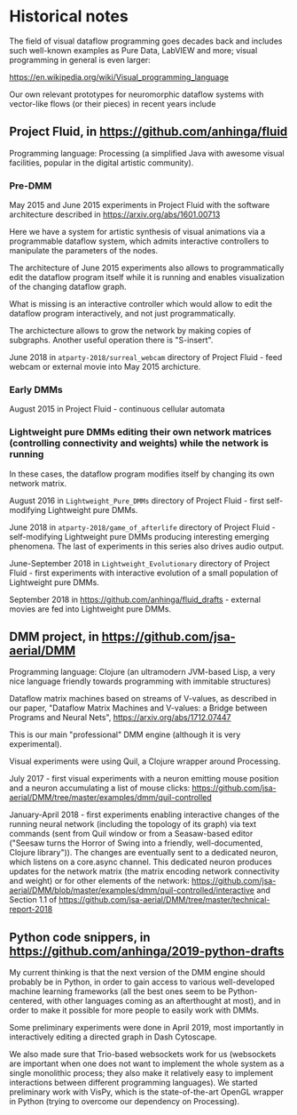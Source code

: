 # Historical notes

The field of visual dataflow programming goes decades back and includes such well-known examples as Pure Data, LabVIEW and more; visual programming in general is even larger:

https://en.wikipedia.org/wiki/Visual_programming_language

Our own relevant prototypes for neuromorphic dataflow systems with vector-like flows (or their pieces) in recent years include

## Project Fluid, in https://github.com/anhinga/fluid 

Programming language: Processing (a simplified Java with awesome visual facilities, popular in the digital artistic community).

### Pre-DMM

May 2015 and June 2015 experiments in Project Fluid with the software architecture described in https://arxiv.org/abs/1601.00713

Here we have a system for artistic synthesis of visual animations via a programmable dataflow system, which admits interactive controllers to manipulate the parameters of the nodes.

The architecture of June 2015 experiments also allows to programmatically edit the dataflow program itself while it is running and enables visualization of the changing dataflow graph.

What is missing is an interactive controller which would allow to edit the dataflow program interactively, and not just programmatically.

The archictecture allows to grow the network by making copies of subgraphs. Another useful operation there is "S-insert".

June 2018 in `atparty-2018/surreal_webcam` directory of Project Fluid - feed webcam or external movie into May 2015 archicture.

### Early DMMs

August 2015 in Project Fluid - continuous cellular automata

### Lightweight pure DMMs editing their own network matrices (controlling connectivity and weights) while the network is running

In these cases, the dataflow program modifies itself by changing its own network matrix.

August 2016 in `Lightweight_Pure_DMMs` directory of Project Fluid - first self-modifying Lightweight pure DMMs.

June 2018 in `atparty-2018/game_of_afterlife` directory of Project Fluid - self-modifying Lightweight pure DMMs producing interesting emerging phenomena. The last of experiments in this series also drives audio output.

June-September 2018 in `Lightweight_Evolutionary` directory of Project Fluid - first experiments with interactive evolution of a small population of Lightweight pure DMMs.

September 2018 in https://github.com/anhinga/fluid_drafts - external movies are fed into Lightweight pure DMMs.

## DMM project, in https://github.com/jsa-aerial/DMM

Programming language: Clojure (an ultramodern JVM-based Lisp, a very nice language friendly towards programming with immitable structures)

Dataflow matrix machines based on streams of V-values, as described in our paper, "Dataflow Matrix Machines and V-values: a Bridge between Programs and Neural Nets", https://arxiv.org/abs/1712.07447

This is our main "professional" DMM engine (although it is very experimental).

Visual experiments were using Quil, a Clojure wrapper around Processing.

July 2017 - first visual experiments with a neuron emitting mouse position and a neuron accumulating a list of mouse clicks: https://github.com/jsa-aerial/DMM/tree/master/examples/dmm/quil-controlled

January-April 2018 - first experiments enabling interactive changes of the running neural network (including the topology of its graph) via text commands (sent from Quil window or from a Seasaw-based editor ("Seesaw turns the Horror of Swing into a friendly, well-documented, Clojure library")). The changes are eventually sent to a dedicated neuron, which listens on a core.async channel. This dedicated neuron produces updates for the network matrix (the matrix encoding network connectivity and weight) or for other elements of the network: https://github.com/jsa-aerial/DMM/blob/master/examples/dmm/quil-controlled/interactive and Section 1.1 of https://github.com/jsa-aerial/DMM/tree/master/technical-report-2018




## Python code snippers, in https://github.com/anhinga/2019-python-drafts

My current thinking is that the next version of the DMM engine should probably be in Python, in order to gain access to various well-developed machine learning frameworks (all the best ones seem to be Python-centered, with other languages coming as an afterthought at most), and in order to make it possible for more people to easily work with DMMs.

Some preliminary experiments were done in April 2019, most importantly in interactively editing a directed graph in Dash Cytoscape.

We also made sure that Trio-based websockets work for us (websockets are important when one does not want to implement the whole system as a single monolithic process; they also make it relatively easy to implement interactions between different programming languages). We started preliminary work with VisPy, which is the state-of-the-art OpenGL wrapper in Python (trying to overcome our dependency on Processing).


